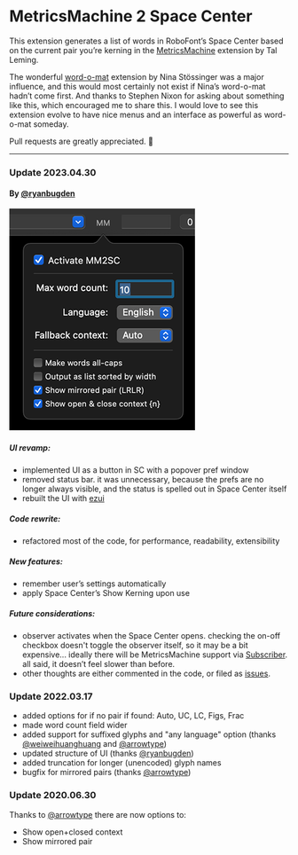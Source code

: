 # MetricsMachine 2 Space Center

This extension generates a list of words in RoboFont’s Space Center based on the current pair you’re kerning in the [MetricsMachine](https://extensionstore.robofont.com/extensions/metricsMachine/) extension by Tal Leming.

The wonderful [word-o-mat] extension by Nina Stössinger was a major influence, and this would most certainly not exist if Nina’s word-o-mat hadn’t come first. And thanks to Stephen Nixon for asking about something like this, which encouraged me to share this. I would love to see this extension evolve to have nice menus and an interface as powerful as word-o-mat someday.

Pull requests are greatly appreciated. 🙏

---

### Update 2023.04.30
#### By [@ryanbugden](https://github.com/ryanbugden)
![](_images/new_popover.png)
##### UI revamp:

* implemented UI as a button in SC with a popover pref window 
* removed status bar. it was unnecessary, because the prefs are no longer always visible, and the status is spelled out in Space Center itself
* rebuilt the UI with [ezui](https://typesupply.github.io/ezui/overview.html)

##### Code rewrite:

* refactored most of the code, for performance, readability, extensibility

##### New features:

* remember user’s settings automatically
* apply Space Center’s Show Kerning upon use

##### Future considerations:

* observer activates when the Space Center opens. checking the on-off checkbox doesn't toggle the observer itself, so it may be a bit expensive... ideally there will be MetricsMachine support via [Subscriber](https://robofont.com/documentation/reference/api/mojo/mojo-subscriber/?highlight=mojo.subscriber). all said, it doesn’t feel slower than before.
* other thoughts are either commented in the code, or filed as [issues](https://github.com/cjdunn/MM2SpaceCenter/issues).

### Update 2022.03.17
* added options for if no pair if found: Auto, UC, LC, Figs, Frac  
* made word count field wider  
* added support for suffixed glyphs and "any language" option (thanks [@weiweihuanghuang](https://github.com/weiweihuanghuang) and [@arrowtype](https://github.com/arrowtype))  
* updated structure of UI (thanks [@ryanbugden](https://github.com/ryanbugden))  
* added truncation for longer (unencoded) glyph names  
* bugfix for mirrored pairs (thanks [@arrowtype](https://github.com/arrowtype))    

### Update 2020.06.30
Thanks to [@arrowtype](https://github.com/arrowtype) there are now options to:

* Show open+closed context
* Show mirrored pair 


[Metrics Machine]: https://extensionstore.robofont.com/extensions/metricsMachine/
[word-o-mat]: https://github.com/ninastoessinger/word-o-mat
